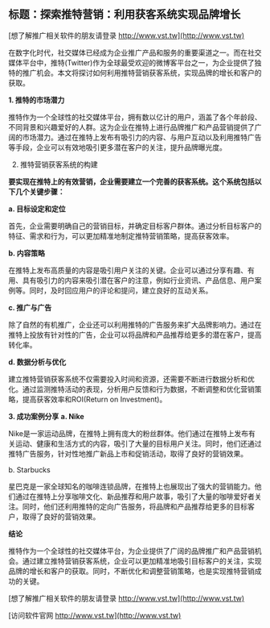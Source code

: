 ## **标题：探索推特营销：利用获客系统实现品牌增长**

[想了解推广相关软件的朋友请登录 http://www.vst.tw](http://www.vst.tw)

在数字化时代，社交媒体已经成为企业推广产品和服务的重要渠道之一。而在社交媒体平台中，推特(Twitter)作为全球最受欢迎的微博客平台之一，为企业提供了独特的推广机会。本文将探讨如何利用推特营销获客系统，实现品牌的增长和客户的获取。

**1. 推特的市场潜力**

推特作为一个全球性的社交媒体平台，拥有数以亿计的用户，涵盖了各个年龄段、不同背景和兴趣爱好的人群。这为企业在推特上进行品牌推广和产品营销提供了广阔的市场潜力。通过在推特上发布有吸引力的内容、与用户互动以及利用推特广告等手段，企业可以有效地吸引更多潜在客户的关注，提升品牌曝光度。

2. 推特营销获客系统的构建

**要实现在推特上的有效营销，企业需要建立一个完善的获客系统。这个系统包括以下几个关键步骤：**

**a. 目标设定和定位**

首先，企业需要明确自己的营销目标，并确定目标客户群体。通过分析目标客户的特征、需求和行为，可以更加精准地制定推特营销策略，提高获客效率。

**b. 内容策略**

在推特上发布高质量的内容是吸引用户关注的关键。企业可以通过分享有趣、有用、具有吸引力的内容来吸引潜在客户的注意，例如行业资讯、产品信息、用户案例等。同时，及时回应用户的评论和提问，建立良好的互动关系。

**c. 推广与广告**

除了自然的有机推广，企业还可以利用推特的广告服务来扩大品牌影响力。通过在推特上投放有针对性的广告，企业可以将品牌和产品推荐给更多的潜在客户，提高转化率。

**d. 数据分析与优化**

建立推特营销获客系统不仅需要投入时间和资源，还需要不断进行数据分析和优化。通过监测推特活动的表现，分析用户反馈和行为数据，不断调整和优化营销策略，提高获客效率和ROI(Return on Investment)。

**3. 成功案例分享**
**a. Nike**

Nike是一家运动品牌，在推特上拥有庞大的粉丝群体。他们通过在推特上发布有关运动、健康和生活方式的内容，吸引了大量的目标用户关注。同时，他们还通过推特广告服务，针对性地推广新品上市和促销活动，取得了良好的营销效果。

b. Starbucks

星巴克是一家全球知名的咖啡连锁品牌，在推特上也展现出了强大的营销能力。他们通过在推特上分享咖啡文化、新品推荐和用户故事，吸引了大量的咖啡爱好者关注。同时，他们还利用推特的定向广告服务，将品牌和产品推荐给更多的目标客户，取得了良好的营销效果。

**结论**

推特作为一个全球性的社交媒体平台，为企业提供了广阔的品牌推广和产品营销机会。通过建立推特营销获客系统，企业可以更加精准地吸引目标客户的关注，实现品牌的增长和客户的获取。同时，不断优化和调整营销策略，也是实现推特营销成功的关键。

[想了解推广相关软件的朋友请登录 http://www.vst.tw](http://www.vst.tw)


[访问软件官网 http://www.vst.tw](http://www.vst.tw)
